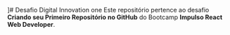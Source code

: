 ]# Desafio Digital Innovation one
Este repositório pertence ao desafio **Criando seu Primeiro Repositório no GitHub** do Bootcamp **Impulso React Web Developer**.
